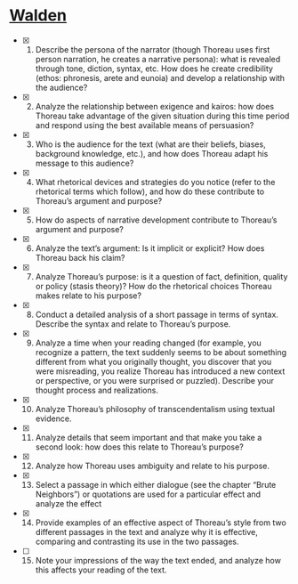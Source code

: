 # [Walden](http://www.gutenberg.org/files/205/205-h/205-h.htm)

- [x] 1. Describe the persona of the narrator (though Thoreau uses first person narration, he creates a narrative persona): what is revealed through tone, diction, syntax, etc. How does he create credibility (ethos: phronesis, arete and eunoia) and develop a relationship with the audience?

- [x] 2. Analyze the relationship between exigence and kairos: how does Thoreau take advantage of the given situation during this time period and respond using the best available means of persuasion?

- [x] 3. Who is the audience for the text (what are their beliefs, biases, background knowledge, etc.), and how does Thoreau adapt his message to this audience?

- [x] 4. What rhetorical devices and strategies do you notice (refer to the rhetorical terms which follow), and how do these contribute to Thoreau’s argument and purpose?

- [x] 5. How do aspects of narrative development contribute to Thoreau’s argument and purpose?

- [x] 6. Analyze the text’s argument: Is it implicit or explicit? How does Thoreau back his claim?

- [x] 7. Analyze Thoreau’s purpose: is it a question of fact, definition, quality or policy (stasis theory)? How do the rhetorical choices Thoreau makes relate to his purpose?

- [x] 8. Conduct a detailed analysis of a short passage in terms of syntax. Describe the syntax and relate to Thoreau’s purpose.

- [x] 9. Analyze a time when your reading changed (for example, you recognize a pattern, the text suddenly seems to be about something different from what you originally thought, you discover that you were misreading, you realize Thoreau has introduced a new context or perspective, or you were surprised or puzzled). Describe your thought process and realizations.

- [x] 10. Analyze Thoreau’s philosophy of transcendentalism using textual evidence.

- [x] 11. Analyze details that seem important and that make you take a second look: how does this relate to Thoreau’s purpose?

- [x] 12. Analyze how Thoreau uses ambiguity and relate to his purpose.

- [x] 13. Select a passage in which either dialogue (see the chapter “Brute Neighbors”) or quotations are used for a particular effect and analyze the effect

- [x] 14. Provide examples of an effective aspect of Thoreau’s style from two different passages in the text and analyze why it is effective, comparing and contrasting its use in the two passages.

- [ ] 15. Note your impressions of the way the text ended, and analyze how this affects your reading of the text.
